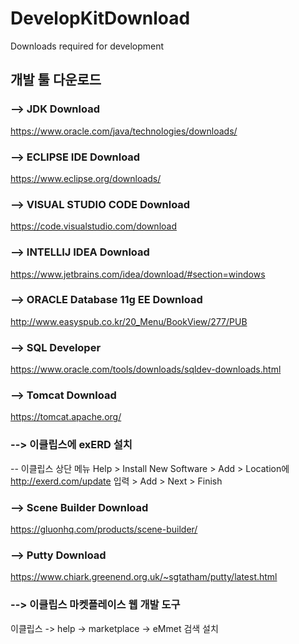 # DevelopKitDownload
Downloads required for development

## 개발 툴 다운로드 

### --> JDK Download
https://www.oracle.com/java/technologies/downloads/

###  --> ECLIPSE IDE Download
https://www.eclipse.org/downloads/

### --> VISUAL STUDIO CODE Download
https://code.visualstudio.com/download

### --> INTELLIJ IDEA Download
https://www.jetbrains.com/idea/download/#section=windows

### --> ORACLE Database 11g EE Download
http://www.easyspub.co.kr/20_Menu/BookView/277/PUB

### --> SQL Developer
https://www.oracle.com/tools/downloads/sqldev-downloads.html

### --> Tomcat Download
https://tomcat.apache.org/

### --> 이클립스에 exERD 설치
-- 이클립스 상단 메뉴 Help > Install New Software > Add > Location에 http://exerd.com/update 입력 > Add > Next > Finish

### --> Scene Builder Download
https://gluonhq.com/products/scene-builder/

### --> Putty Download
https://www.chiark.greenend.org.uk/~sgtatham/putty/latest.html

### --> 이클립스 마켓플레이스 웹 개발 도구
이클립스 -> help -> marketplace -> eMmet 검색 설치
